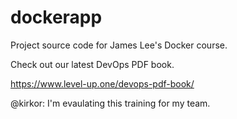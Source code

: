 # dockerapp
Project source code for James Lee's Docker course.

Check out our latest DevOps PDF book.

https://www.level-up.one/devops-pdf-book/

@kirkor: I'm evaulating this training for my team.
